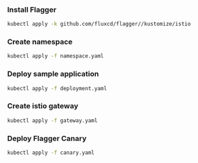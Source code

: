 

### Install Flagger

```bash
kubectl apply -k github.com/fluxcd/flagger//kustomize/istio
```
    
### Create namespace

```bash
kubectl apply -f namespace.yaml
```

### Deploy sample application

```bash
kubectl apply -f deployment.yaml
```

### Create istio gateway

```bash
kubectl apply -f gateway.yaml
```

### Deploy Flagger Canary

```bash
kubectl apply -f canary.yaml
```
	